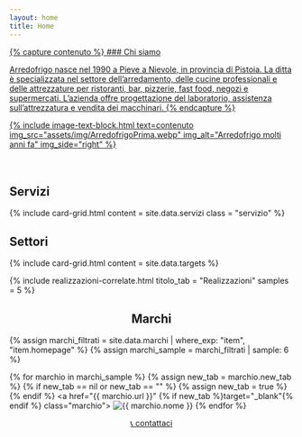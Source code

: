 ```yaml
---
layout: home
title: Home
---
```


<main style="padding-bottom: 20px;">
<a href="{{ '/chi-siamo' | relative_url }}" class="link-no-decoration">
{% capture contenuto %}
### Chi siamo

Arredofrigo nasce nel 1990 a Pieve a Nievole, in provincia di Pistoia. La ditta è specializzata nel settore dell’arredamento, delle cucine professionali e delle attrezzature per ristoranti, bar, pizzerie, fast food, negozi e supermercati. L’azienda offre progettazione del laboratorio, assistenza sull’attrezzatura e vendita dei macchinari.
{% endcapture %}

{% include image-text-block.html 
   text=contenuto 
   img_src="assets/img/ArredofrigoPrima.webp" 
   img_alt="Arredofrigo molti anni fa"
   img_side="right"
%}
</a>
</main>

<section class="banner-section section-blue">
  <h2>Servizi</h2>

  {% include card-grid.html
  content = site.data.servizi
  class = "servizio"
  %}

</section>

<section class="banner-section section-gray">
  <h2>Settori</h2>
  {% include card-grid.html
  content = site.data.targets
  %}
</section>

{% include realizzazioni-correlate.html
    titolo_tab = "Realizzazioni"
    samples = 5
 %}

<h2 style="text-align:center;">Marchi</h2>
<div class="grid-marchi">

{% assign marchi_filtrati = site.data.marchi | where_exp: "item", "item.homepage" %}
{% assign marchi_sample = marchi_filtrati | sample: 6 %}

{% for marchio in marchi_sample %}
  {% assign new_tab = marchio.new_tab %}
  {% if new_tab == nil or new_tab == "" %}
    {% assign new_tab = true %}
  {% endif %}
  <a href="{{ marchio.url }}" {% if new_tab %}target="_blank"{% endif %} class="marchio">
    <img src="/assets/img/loghi-fornitori/{{ marchio.logo }}" alt="{{ marchio.nome }}">
  </a>
{% endfor %}
</div>

<section class="banner-section section-gray">
  <div style="text-align: center;">
    <a href="contatti" class="btn-primary">
      📞 contattaci
    </a>
  </div>
</section>
